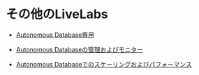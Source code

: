 # その他のLiveLabs

*   [Autonomous Database専用](https://apexapps.oracle.com/pls/apex/dbpm/r/livelabs/view-workshop?wid=677)
    
*   [Autonomous Databaseの管理およびモニター](https://apexapps.oracle.com/pls/apex/dbpm/r/livelabs/view-workshop?wid=553)
    
*   [Autonomous Databaseでのスケーリングおよびパフォーマンス](https://apexapps.oracle.com/pls/apex/dbpm/r/livelabs/view-workshop?wid=608)